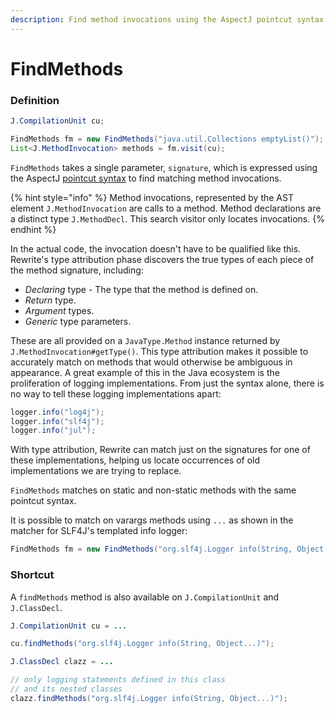```yaml
---
description: Find method invocations using the AspectJ pointcut syntax.
---
```


# FindMethods

### Definition

```java
J.CompilationUnit cu;

FindMethods fm = new FindMethods("java.util.Collections emptyList()");
List<J.MethodInvocation> methods = fm.visit(cu);
```

`FindMethods` takes a single parameter, `signature`, which is expressed using the AspectJ [pointcut syntax](https://www.eclipse.org/aspectj/doc/next/progguide/language-joinPoints.html) to find matching method invocations.

{% hint style="info" %}
Method invocations, represented by the AST element `J.MethodInvocation` are calls to a method. Method declarations are a distinct type `J.MethodDecl`. This search visitor only locates invocations.
{% endhint %}

In the actual code, the invocation doesn't have to be qualified like this. Rewrite's type attribution phase discovers the true types of each piece of the method signature, including:

* _Declaring_ type - The type that the method is defined on.
* _Return_ type.
* _Argument_ types.
* _Generic_ type parameters.

These are all provided on a `JavaType.Method` instance returned by `J.MethodInvocation#getType()`. This type attribution makes it possible to accurately match on methods that would otherwise be ambiguous in appearance. A great example of this in the Java ecosystem is the proliferation of logging implementations. From just the syntax alone, there is no way to tell these logging implementations apart:

```java
logger.info("log4j");
logger.info("slf4j");
logger.info("jul");
```

With type attribution, Rewrite can match just on the signatures for one of these implementations, helping us locate occurrences of old implementations we are trying to replace.

`FindMethods` matches on static and non-static methods with the same pointcut syntax.

It is possible to match on varargs methods using `...` as shown in the matcher for SLF4J's templated info logger:

```java
FindMethods fm = new FindMethods("org.slf4j.Logger info(String, Object...)");
```

### Shortcut

A `findMethods` method is also available on `J.CompilationUnit` and `J.ClassDecl`.

```java
J.CompilationUnit cu = ...

cu.findMethods("org.slf4j.Logger info(String, Object...)");
```

```java
J.ClassDecl clazz = ...

// only logging statements defined in this class
// and its nested classes
clazz.findMethods("org.slf4j.Logger info(String, Object...)");
```


